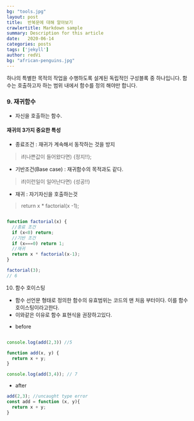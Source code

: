 ```yaml
---
bg: "tools.jpg"
layout: post
title:  반복문에 대해 알아보기
crawlertitle: Markdown sample
summary: Description for this article
date:   2020-06-14
categories: posts
tags: ['jekyll']
author: redVi
bg: "african-penguins.jpg"
---
```


하나의 특별한 목적의 작업을 수행하도록 설계된 독립적인 구성블록 중 하나입니다.
함수는 호출하고자 하는 범위 내에서 함수를 정의 해야만 합니다.

### 9. 재귀함수

- 자신을 호출하는 함수.
  

#### 재귀의 3가지 중요한 특성
- 종료조건 : 재귀가 계속해서 동작하는 것을 방지 
> if(나쁜값이 들어왔다면) {정지!!};

- 기반조건(Base case) : 재귀함수의 목적과도 같다.
> if(이런일이 일어난다면) {성공!!}

- 재귀 : 자기자신을 호출하는것
> return x * factorial(x -1);


```javascript

function factorial(x) {
  //종료 조건
  if (x<0) return;
  //기반 조건
  if (x===0) return 1;
  //재귀
  return x * factorial(x-1);
}

factorial(3);
// 6
```
10. 함수 호이스팅
- 함수 선언문 형태로 정의한 함수의 유효범위는 코드의 맨 처음 부터이다. 이를 함수 호이스팅이라고한다.
- 이와같은 이유로 함수 표현식을 권장하고있다.

* before

```javascript

console.log(add(2,3)) //5

function add(x, y) {
  return x + y;
}

console.log(add(3,4)); // 7

```

* after

```javascript
add(2,3); //uncaught type error
const add = function (x, y){
  return x + y;
}
```
